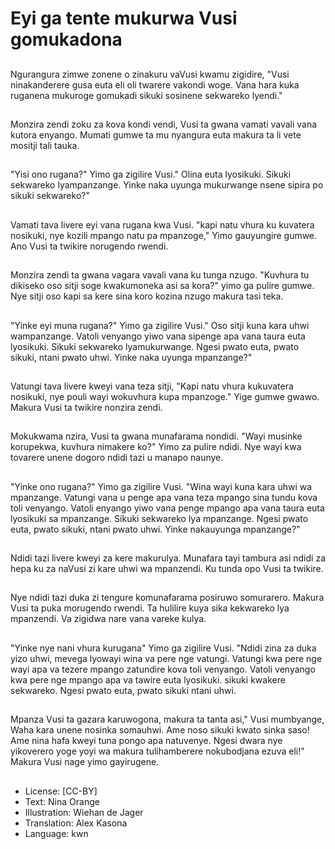 # Eyi ga tente mukurwa Vusi gomukadona

##
Ngurangura zimwe zonene o zinakuru vaVusi kwamu zigidire, "Vusi ninakanderere gusa euta eli oli twarere vakondi woge. Vana hara kuka ruganena mukuroge gomukadi sikuki sosinene sekwareko lyendi."

##
Monzira zendi zoku za kova kondi vendi, Vusi ta gwana vamati vavali vana kutora enyango. Mumati gumwe ta mu nyangura euta makura ta li vete mositji tali tauka.

##
"Yisi ono rugana?" Yimo ga zigilire Vusi." Olina euta lyosikuki. Sikuki sekwareko lyampanzange. Yinke naka uyunga mukurwange nsene sipira po sikuki sekwareko?"

##
Vamati tava livere eyi vana rugana kwa Vusi. "kapi natu vhura ku kuvatera nosikuki, nye kozili mpango natu pa mpanzoge," Yimo gauyungire gumwe. Ano Vusi ta twikire norugendo rwendi.

##
Monzira zendi ta gwana vagara vavali vana ku tunga nzugo. "Kuvhura tu dikiseko oso sitji soge kwakumoneka asi sa kora?" yimo ga pulire gumwe. Nye sitji oso kapi sa kere sina koro kozina nzugo makura tasi teka.

##
"Yinke eyi muna rugana?" Yimo ga zigilire Vusi." Oso sitji kuna kara uhwi wampanzange. Vatoli venyango yiwo vana sipenge apa vana taura euta lyosikuki. Sikuki sekwareko lyamukurwange. Ngesi pwato euta, pwato sikuki, ntani pwato uhwi. Yinke naka uyunga mpanzange?"

##
Vatungi tava livere kweyi vana teza sitji, "Kapi natu vhura kukuvatera nosikuki, nye pouli wayi wokuvhura kupa mpanzoge." Yige gumwe gwawo. Makura Vusi ta twikire nonzira zendi.

##
Mokukwama nzira, Vusi ta gwana munafarama nondidi. "Wayi musinke korupekwa, kuvhura nimakere ko?" Yimo za pulire ndidi. Nye wayi kwa tovarere unene dogoro ndidi tazi u manapo naunye.

##
"Yinke ono rugana?" Yimo ga zigilire Vusi. "Wina wayi kuna kara uhwi wa mpanzange. Vatungi vana u penge apa vana teza mpango sina tundu kova toli venyango. Vatoli enyango yiwo vana penge mpango apa vana taura euta lyosikuki sa mpanzange. Sikuki sekwareko lya mpanzange. Ngesi pwato euta, pwato sikuki, ntani pwato uhwi. Yinke nakauyunga mpanzange?"

##
Ndidi tazi livere kweyi za kere makurulya. Munafara tayi tambura asi ndidi za hepa ku za naVusi zi kare uhwi wa mpanzendi. Ku tunda opo Vusi ta twikire.

##
Nye ndidi tazi duka zi tengure komunafarama posiruwo somurarero. Makura Vusi ta puka morugendo rwendi. Ta hulilire kuya sika kekwareko lya mpanzendi. Va zigidwa nare vana vareke kulya.

##
"Yinke nye nani vhura kurugana" Yimo ga zigilire Vusi. "Ndidi zina za duka yizo uhwi, mevega lyowayi wina va pere nge vatungi. Vatungi kwa pere nge wayi apa va tezere mpango zatundire kova toli venyango. Vatoli venyango kwa pere nge mpango apa va tawire euta lyosikuki. sikuki kwakere sekwareko. Ngesi pwato euta, pwato sikuki ntani uhwi.

##
Mpanza Vusi ta gazara karuwogona, makura ta tanta asi," Vusi mumbyange, Waha kara unene nosinka somauhwi. Ame noso sikuki kwato sinka saso! Ame nina hafa kweyi tuna pongo apa natuvenye. Ngesi dwara nye yikoverero yoge yoyi wa makura tulihamberere nokubodjana ezuva eli!" Makura Vusi nage yimo gayirugene.

##
* License: [CC-BY]
* Text: Nina Orange
* Illustration: Wiehan de Jager
* Translation: Alex Kasona
* Language: kwn
